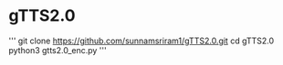 # gTTS2.0


'''
git clone https://github.com/sunnamsriram1/gTTS2.0.git
cd gTTS2.0
python3 gtts2.0_enc.py '''
